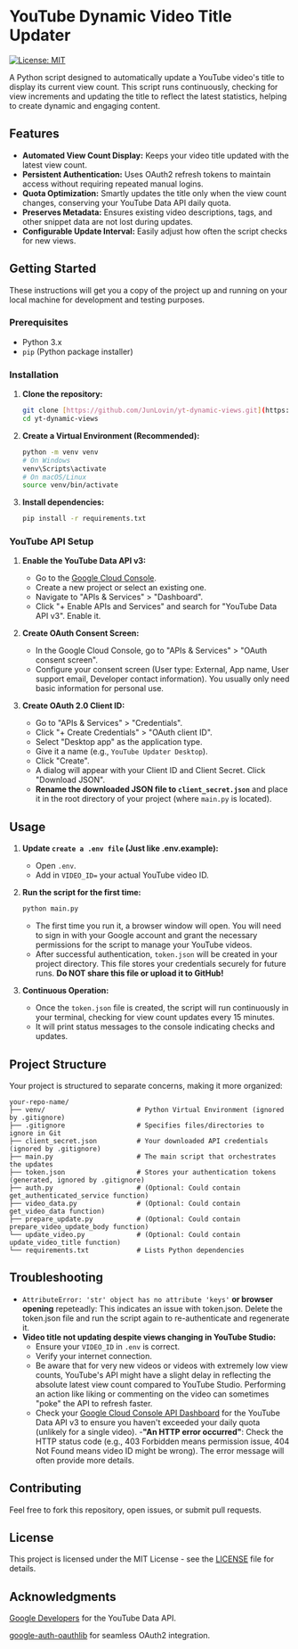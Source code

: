 # YouTube Dynamic Video Title Updater

[![License: MIT](https://img.shields.io/badge/License-MIT-yellow.svg)](https://opensource.org/licenses/MIT)

A Python script designed to automatically update a YouTube video's title to display its current view count. This script runs continuously, checking for view increments and updating the title to reflect the latest statistics, helping to create dynamic and engaging content.

## Features

* **Automated View Count Display:** Keeps your video title updated with the latest view count.
* **Persistent Authentication:** Uses OAuth2 refresh tokens to maintain access without requiring repeated manual logins.
* **Quota Optimization:** Smartly updates the title only when the view count changes, conserving your YouTube Data API daily quota.
* **Preserves Metadata:** Ensures existing video descriptions, tags, and other snippet data are not lost during updates.
* **Configurable Update Interval:** Easily adjust how often the script checks for new views.

## Getting Started

These instructions will get you a copy of the project up and running on your local machine for development and testing purposes.

### Prerequisites

* Python 3.x
* `pip` (Python package installer)

### Installation

1.  **Clone the repository:**
    ```bash
    git clone [https://github.com/JunLovin/yt-dynamic-views.git](https://github.com/JunLovin/yt-dynamic-views.git)
    cd yt-dynamic-views
    ```
2.  **Create a Virtual Environment (Recommended):**
    ```bash
    python -m venv venv
    # On Windows
    venv\Scripts\activate
    # On macOS/Linux
    source venv/bin/activate
    ```
3.  **Install dependencies:**
    ```bash
    pip install -r requirements.txt
    ```

### YouTube API Setup

1.  **Enable the YouTube Data API v3:**
    * Go to the [Google Cloud Console](https://console.cloud.google.com/).
    * Create a new project or select an existing one.
    * Navigate to "APIs & Services" > "Dashboard".
    * Click "+ Enable APIs and Services" and search for "YouTube Data API v3". Enable it.

2.  **Create OAuth Consent Screen:**
    * In the Google Cloud Console, go to "APIs & Services" > "OAuth consent screen".
    * Configure your consent screen (User type: External, App name, User support email, Developer contact information). You usually only need basic information for personal use.

3.  **Create OAuth 2.0 Client ID:**
    * Go to "APIs & Services" > "Credentials".
    * Click "+ Create Credentials" > "OAuth client ID".
    * Select "Desktop app" as the application type.
    * Give it a name (e.g., `YouTube Updater Desktop`).
    * Click "Create".
    * A dialog will appear with your Client ID and Client Secret. Click "Download JSON".
    * **Rename the downloaded JSON file to `client_secret.json`** and place it in the root directory of your project (where `main.py` is located).

## Usage

1.  **Update `create a .env file` (Just like .env.example):**
    * Open `.env`.
    * Add in `VIDEO_ID=` your actual YouTube video ID.

2.  **Run the script for the first time:**
    ```bash
    python main.py
    ```
    * The first time you run it, a browser window will open. You will need to sign in with your Google account and grant the necessary permissions for the script to manage your YouTube videos.
    * After successful authentication, `token.json` will be created in your project directory. This file stores your credentials securely for future runs. **Do NOT share this file or upload it to GitHub!**

3.  **Continuous Operation:**
    * Once the `token.json` file is created, the script will run continuously in your terminal, checking for view count updates every 15 minutes.
    * It will print status messages to the console indicating checks and updates.

## Project Structure

Your project is structured to separate concerns, making it more organized:

```plaintext
your-repo-name/
├── venv/                       # Python Virtual Environment (ignored by .gitignore)
├── .gitignore                  # Specifies files/directories to ignore in Git
├── client_secret.json          # Your downloaded API credentials (ignored by .gitignore)
├── main.py                     # The main script that orchestrates the updates
├── token.json                  # Stores your authentication tokens (generated, ignored by .gitignore)
├── auth.py                     # (Optional: Could contain get_authenticated_service function)
├── video_data.py               # (Optional: Could contain get_video_data function)
├── prepare_update.py           # (Optional: Could contain prepare_video_update_body function)
└── update_video.py             # (Optional: Could contain update_video_title function)
└── requirements.txt            # Lists Python dependencies
```

## Troubleshooting

- `AttributeError: 'str' object has no attribute 'keys'` **or browser opening** repeteadly: This indicates an issue with token.json. Delete the token.json file and run the script again to re-authenticate and regenerate it.
- **Video title not updating despite views changing in YouTube Studio:**
    - Ensure your `VIDEO_ID` in `.env` is correct.
    - Verify your internet connection.
    - Be aware that for very new videos or videos with extremely low view counts, YouTube's API might have a slight delay in reflecting the absolute latest view count compared to YouTube Studio. Performing an action like liking or commenting on the video can sometimes "poke" the API to refresh faster.
    - Check your [Google Cloud Console API Dashboard](https://console.cloud.google.com/apis/dashboard) for the YouTube Data API v3 to ensure you haven't exceeded your daily quota (unlikely for a single video).
-**"An HTTP error occurred"**: Check the HTTP status code (e.g., 403 Forbidden means permission issue, 404 Not Found means video ID might be wrong). The error message will often provide more details.

## Contributing

Feel free to fork this repository, open issues, or submit pull requests.

## License

This project is licensed under the MIT License - see the [LICENSE](LICENSE) file for details.

## Acknowledgments
[Google Developers](https://developers.google.com/youtube/v3/) for the YouTube Data API.

[google-auth-oauthlib](https://github.com/googleapis/google-auth-library-python-oauthlib) for seamless OAuth2 integration.